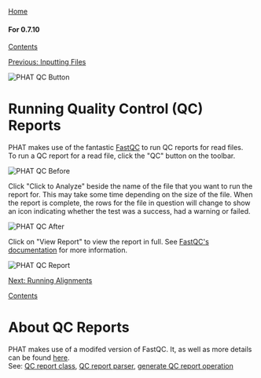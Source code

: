 [Home](https://chgibb.github.io/PHATDocs/)

#### For 0.7.10
[Contents](https://chgibb.github.io/PHATDocs/docs/releases/0.7.10/home)

[Previous: Inputting Files](https://chgibb.github.io/PHATDocs/docs/releases/0.7.10/inputtingFiles)

![PHAT QC Button](https://chgibb.github.io//PHATDocs/docs/releases/0.7.10/QCButton.png)

# Running Quality Control (QC) Reports
PHAT makes use of the fantastic [FastQC](https://www.bioinformatics.babraham.ac.uk/projects/fastqc/) to run QC reports for read files.  
To run a QC report for a read file, click the "QC" button on the toolbar.

![PHAT QC Before](https://chgibb.github.io//PHATDocs/docs/releases/0.7.10/preQC.png)

Click "Click to Analyze" beside the name of the file that you want to run the report for. This may take some time depending on the size of the file. When the report is complete, the rows for the file in question will change to show an icon indicating whether the test was a success, had a warning or failed.

![PHAT QC After](https://chgibb.github.io//PHATDocs/docs/releases/0.7.10/postQC.png)

Click on "View Report" to view the report in full. See [FastQC's documentation](https://www.bioinformatics.babraham.ac.uk/projects/fastqc/Help/) for more information.

![PHAT QC Report](https://chgibb.github.io//PHATDocs/docs/releases/0.7.10/QCReport.png)

[Next: Running Alignments](https://chgibb.github.io/PHATDocs/docs/releases/0.7.10/runningAlignments)

[Contents](https://chgibb.github.io/PHATDocs/docs/releases/0.7.10/home)


# About QC Reports
PHAT makes use of a modifed version of FastQC. It, as well as more details can be found [here](https://github.com/chgibb/FastQC0.11.5).  
See: [QC report class](https://github.com/chgibb/PHAT/blob/0.7.10/src/req/QCData.ts), [QC report parser](https://github.com/chgibb/PHAT/blob/0.7.10/QCReportSummary.ts), [generate QC report operation](https://github.com/chgibb/PHAT/blob/0.7.10/src/req/operations/GenerateQCReport.ts)

